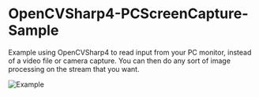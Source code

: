 # OpenCVSharp4-PCScreenCapture-Sample
Example using OpenCVSharp4 to read input from your PC monitor, instead of a video file or camera capture. You can then do any sort of image processing on the stream that you want. 

![Example](https://i.imgur.com/I9AyJJM.png)
